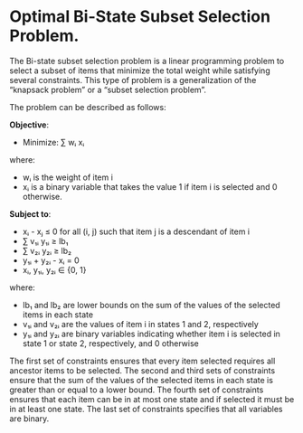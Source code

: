 # Optimal Bi-State Subset Selection Problem.

The Bi-state subset selection problem is a linear programming problem to select a subset of items that minimize the total weight while satisfying several constraints. This type of problem is a generalization of the “knapsack problem” or a “subset selection problem”.

The problem can be described as follows:

**Objective**:
  - Minimize: ∑ wᵢ xᵢ

where:
  - wᵢ is the weight of item i
  - xᵢ is a binary variable that takes the value 1 if item i is selected and 0
    otherwise.

**Subject to**:
  - xᵢ - xⱼ ≤ 0 for all (i, j) such that item j is a descendant of item i
  - ∑ v₁ᵢ y₁ᵢ ≥ lb₁
  - ∑ v₂ᵢ y₂ᵢ ≥ lb₂
  - y₁ᵢ + y₂ᵢ - xᵢ = 0
  - xᵢ, y₁ᵢ, y₂ᵢ ∈ {0, 1}

where:
  - lb₁ and lb₂ are lower bounds on the sum of the values of the selected items
    in each state
  - v₁ᵢ and v₂ᵢ are the values of item i in states 1 and 2, respectively
  - y₁ᵢ and y₂ᵢ are binary variables indicating whether item i is selected in 
    state 1 or state 2, respectively, and 0 otherwise


The first set of constraints ensures that every item selected requires all ancestor items to be selected. The second and third sets of constraints ensure that the sum of the values of the selected items in each state is greater than or equal to a lower bound. The fourth set of constraints ensures that each item can be in at most one state and if selected it must be in at least one state. The last set of constraints specifies that all variables are binary.
